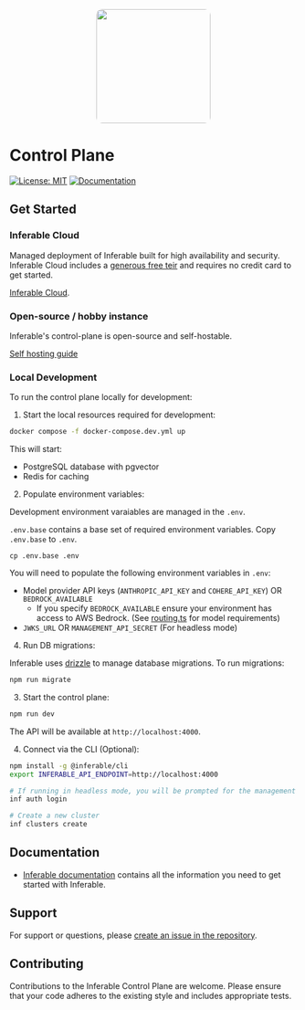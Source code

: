 <p align="center">
  <img src="https://a.inferable.ai/logo-hex.png" width="200" style="border-radius: 10px" />
</p>

# Control Plane

[![License: MIT](https://img.shields.io/badge/License-MIT-yellow.svg)](https://opensource.org/licenses/MIT)
[![Documentation](https://img.shields.io/badge/docs-inferable.ai-brightgreen)](https://docs.inferable.ai/)

## Get Started

### Inferable Cloud

Managed deployment of Inferable built for high availability and security. Inferable Cloud includes a [generous free teir](https://inferable.ai/pricing) and requires no credit card to get started.

[Inferable Cloud](https://app.inferable.ai).

### Open-source / hobby instance

Inferable's control-plane is open-source and self-hostable.

[Self hosting guide](https://docs.inferable.ai/pages/self-hosting)

### Local Development

To run the control plane locally for development:

1. Start the local resources required for development:
```bash
docker compose -f docker-compose.dev.yml up
```

This will start:
- PostgreSQL database with pgvector
- Redis for caching

2. Populate environment variables:

Development environment varaiables are managed in the `.env`.

`.env.base` contains a base set of required environment variables. Copy `.env.base` to `.env`.

```base
cp .env.base .env
```

You will need to populate the following environment variables in `.env`:

- Model provider API keys (`ANTHROPIC_API_KEY` and `COHERE_API_KEY`) OR `BEDROCK_AVAILABLE`
  - If you specify `BEDROCK_AVAILABLE` ensure your environment has access to AWS Bedrock. (See [routing.ts](https://github.com/inferablehq/inferable/blob/main/control-plane/src/modules/models/routing.ts) for model requirements)
- `JWKS_URL` OR `MANAGEMENT_API_SECRET` (For headless mode)

4. Run DB migrations:

Inferable uses [drizzle](https://github.com/drizzle-team/drizzle-orm) to manage database migrations. To run migrations:

```bash
npm run migrate
```

3. Start the control plane:
```bash
npm run dev
```

The API will be available at `http://localhost:4000`.

4. Connect via the CLI (Optional):

```bash
npm install -g @inferable/cli
export INFERABLE_API_ENDPOINT=http://localhost:4000

# If running in headless mode, you will be prompted for the management API secret
inf auth login

# Create a new cluster
inf clusters create
```

## Documentation

- [Inferable documentation](https://docs.inferable.ai/) contains all the information you need to get started with Inferable.

## Support

For support or questions, please [create an issue in the repository](https://github.com/inferablehq/inferable/issues).

## Contributing

Contributions to the Inferable Control Plane are welcome. Please ensure that your code adheres to the existing style and includes appropriate tests.
